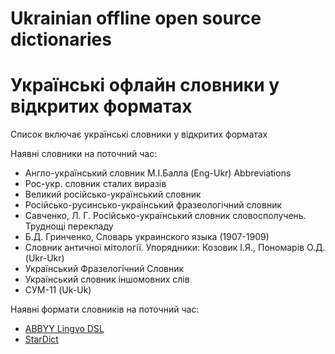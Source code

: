 # Ukrainian offline open source dictionaries 
# Українські офлайн словники у відкритих форматах

Список включає українські словники у відкритих форматах

Наявні словники на поточний час:

- Англо-український словник М.І.Балла (Eng-Ukr) Abbreviations
- Рос-укр. словник сталих виразів
- Великий російсько-український словник
- Російсько-русинсько-український фразеологічний словник
- Савченко, Л. Г. Російсько-український словник словосполучень. Труднощі перекладу
- Б.Д. Гринченко, Словарь украинского языка (1907-1909)
- Словник античної мітології. Упорядники: Козовик І.Я., Пономарів О.Д. (Ukr-Ukr)
- Український Фразелогічний Словник
- Український словник іншомовних слів
- СУМ-11 (Uk-Uk)

Наявні формати словників на поточний час:
- [ABBYY Lingvo DSL](https://github.com/bakustarver/ukrdictionarieslistopensource/releases/download/0.1/ABBYY.Lingvo.DSL.Ukr.zip)
- [StarDict](https://github.com/bakustarver/ukrdictionarieslistopensource/releases/download/0.1/Stardict.Ukr.zip)
